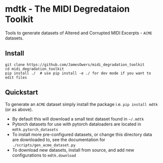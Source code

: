 # mdtk - The MIDI Degredataion Toolkit
Tools to generate datasets of Altered and Corrupted MIDI Excerpts - `ACME` datasets.

## Install

```
git clone https://github.com/JamesOwers/midi_degradation_toolkit
cd midi_degradation_toolkit
pip install ./  # use pip install -e ./ for dev mode if you want to edit files
```

## Quickstart

To generate an `ACME` dataset simply install the package i.e. `pip install mdtk` (or as above).

* By default this will download a small test dataset found in `~/.mdtk`
* Pytorch datasets for use with pytorch dataloaders are located in `mdtk.pytorch_datasets`
* To install more pre-configured datasets, or change this directory data are downloaded to, see the documentation for 
`./scripts/gen_acme_dataset.py`
* To download new datasets, install from source, and add new configurations to `mdtk.download`


